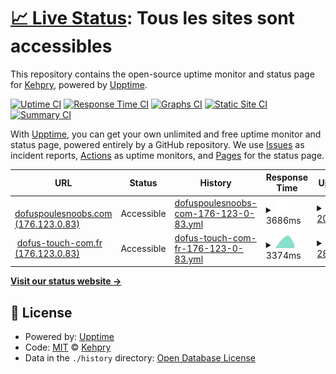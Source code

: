 # [📈 Live Status](https://Kehpry.github.io/phishcheck): <!--live status--> **Tous les sites sont accessibles**

This repository contains the open-source uptime monitor and status page for [Kehpry](https://Kehpry.github.io/phishcheck), powered by [Upptime](https://github.com/upptime/upptime).

[![Uptime CI](https://github.com/Kehpry/phishcheck/workflows/Uptime%20CI/badge.svg)](https://github.com/Kehpry/phishcheck/actions?query=workflow%3A%22Uptime+CI%22)
[![Response Time CI](https://github.com/Kehpry/phishcheck/workflows/Response%20Time%20CI/badge.svg)](https://github.com/Kehpry/phishcheck/actions?query=workflow%3A%22Response+Time+CI%22)
[![Graphs CI](https://github.com/Kehpry/phishcheck/workflows/Graphs%20CI/badge.svg)](https://github.com/Kehpry/phishcheck/actions?query=workflow%3A%22Graphs+CI%22)
[![Static Site CI](https://github.com/Kehpry/phishcheck/workflows/Static%20Site%20CI/badge.svg)](https://github.com/Kehpry/phishcheck/actions?query=workflow%3A%22Static+Site+CI%22)
[![Summary CI](https://github.com/Kehpry/phishcheck/workflows/Summary%20CI/badge.svg)](https://github.com/Kehpry/phishcheck/actions?query=workflow%3A%22Summary+CI%22)

With [Upptime](https://upptime.js.org), you can get your own unlimited and free uptime monitor and status page, powered entirely by a GitHub repository. We use [Issues](https://github.com/Kehpry/phishcheck/issues) as incident reports, [Actions](https://github.com/Kehpry/phishcheck/actions) as uptime monitors, and [Pages](https://Kehpry.github.io/phishcheck) for the status page.

<!--start: status pages-->
<!-- This summary is generated by Upptime (https://github.com/upptime/upptime) -->
<!-- Do not edit this manually, your changes will be overwritten -->
<!-- prettier-ignore -->
| URL | Status | History | Response Time | Uptime |
| --- | ------ | ------- | ------------- | ------ |
| <img alt="" src="https://favicons.githubusercontent.com/dofuspoulesnoobs.com" height="13"> [dofuspoulesnoobs.com (176.123.0.83)](https://dofuspoulesnoobs.com/quetes/hell-minale/) | Accessible | [dofuspoulesnoobs-com-176-123-0-83.yml](https://github.com/Kehpry/phishcheck/commits/HEAD/history/dofuspoulesnoobs-com-176-123-0-83.yml) | <details><summary><img alt="Response time graph" src="./graphs/dofuspoulesnoobs-com-176-123-0-83/response-time-week.png" height="20"> 3686ms</summary><br><a href="https://phishcheck.dofhelp.fr/history/dofuspoulesnoobs-com-176-123-0-83"><img alt="Response time 3686" src="https://img.shields.io/endpoint?url=https%3A%2F%2Fraw.githubusercontent.com%2FKehpry%2Fphishcheck%2FHEAD%2Fapi%2Fdofuspoulesnoobs-com-176-123-0-83%2Fresponse-time.json"></a><br><a href="https://phishcheck.dofhelp.fr/history/dofuspoulesnoobs-com-176-123-0-83"><img alt="24-hour response time 3686" src="https://img.shields.io/endpoint?url=https%3A%2F%2Fraw.githubusercontent.com%2FKehpry%2Fphishcheck%2FHEAD%2Fapi%2Fdofuspoulesnoobs-com-176-123-0-83%2Fresponse-time-day.json"></a><br><a href="https://phishcheck.dofhelp.fr/history/dofuspoulesnoobs-com-176-123-0-83"><img alt="7-day response time 3686" src="https://img.shields.io/endpoint?url=https%3A%2F%2Fraw.githubusercontent.com%2FKehpry%2Fphishcheck%2FHEAD%2Fapi%2Fdofuspoulesnoobs-com-176-123-0-83%2Fresponse-time-week.json"></a><br><a href="https://phishcheck.dofhelp.fr/history/dofuspoulesnoobs-com-176-123-0-83"><img alt="30-day response time 3686" src="https://img.shields.io/endpoint?url=https%3A%2F%2Fraw.githubusercontent.com%2FKehpry%2Fphishcheck%2FHEAD%2Fapi%2Fdofuspoulesnoobs-com-176-123-0-83%2Fresponse-time-month.json"></a><br><a href="https://phishcheck.dofhelp.fr/history/dofuspoulesnoobs-com-176-123-0-83"><img alt="1-year response time 3686" src="https://img.shields.io/endpoint?url=https%3A%2F%2Fraw.githubusercontent.com%2FKehpry%2Fphishcheck%2FHEAD%2Fapi%2Fdofuspoulesnoobs-com-176-123-0-83%2Fresponse-time-year.json"></a></details> | <details><summary><a href="https://phishcheck.dofhelp.fr/history/dofuspoulesnoobs-com-176-123-0-83">20.99%</a></summary><a href="https://phishcheck.dofhelp.fr/history/dofuspoulesnoobs-com-176-123-0-83"><img alt="All-time uptime 20.99%" src="https://img.shields.io/endpoint?url=https%3A%2F%2Fraw.githubusercontent.com%2FKehpry%2Fphishcheck%2FHEAD%2Fapi%2Fdofuspoulesnoobs-com-176-123-0-83%2Fuptime.json"></a><br><a href="https://phishcheck.dofhelp.fr/history/dofuspoulesnoobs-com-176-123-0-83"><img alt="24-hour uptime 20.99%" src="https://img.shields.io/endpoint?url=https%3A%2F%2Fraw.githubusercontent.com%2FKehpry%2Fphishcheck%2FHEAD%2Fapi%2Fdofuspoulesnoobs-com-176-123-0-83%2Fuptime-day.json"></a><br><a href="https://phishcheck.dofhelp.fr/history/dofuspoulesnoobs-com-176-123-0-83"><img alt="7-day uptime 20.99%" src="https://img.shields.io/endpoint?url=https%3A%2F%2Fraw.githubusercontent.com%2FKehpry%2Fphishcheck%2FHEAD%2Fapi%2Fdofuspoulesnoobs-com-176-123-0-83%2Fuptime-week.json"></a><br><a href="https://phishcheck.dofhelp.fr/history/dofuspoulesnoobs-com-176-123-0-83"><img alt="30-day uptime 20.99%" src="https://img.shields.io/endpoint?url=https%3A%2F%2Fraw.githubusercontent.com%2FKehpry%2Fphishcheck%2FHEAD%2Fapi%2Fdofuspoulesnoobs-com-176-123-0-83%2Fuptime-month.json"></a><br><a href="https://phishcheck.dofhelp.fr/history/dofuspoulesnoobs-com-176-123-0-83"><img alt="1-year uptime 20.99%" src="https://img.shields.io/endpoint?url=https%3A%2F%2Fraw.githubusercontent.com%2FKehpry%2Fphishcheck%2FHEAD%2Fapi%2Fdofuspoulesnoobs-com-176-123-0-83%2Fuptime-year.json"></a></details>
| <img alt="" src="https://favicons.githubusercontent.com/dofus-touch-com.fr" height="13"> [dofus-touch-com.fr (176.123.0.83)](https://dofus-touch-com.fr/fr/mmorpg/actualites/news/faille-aerdalia/) | Accessible | [dofus-touch-com-fr-176-123-0-83.yml](https://github.com/Kehpry/phishcheck/commits/HEAD/history/dofus-touch-com-fr-176-123-0-83.yml) | <details><summary><img alt="Response time graph" src="./graphs/dofus-touch-com-fr-176-123-0-83/response-time-week.png" height="20"> 3374ms</summary><br><a href="https://phishcheck.dofhelp.fr/history/dofus-touch-com-fr-176-123-0-83"><img alt="Response time 3374" src="https://img.shields.io/endpoint?url=https%3A%2F%2Fraw.githubusercontent.com%2FKehpry%2Fphishcheck%2FHEAD%2Fapi%2Fdofus-touch-com-fr-176-123-0-83%2Fresponse-time.json"></a><br><a href="https://phishcheck.dofhelp.fr/history/dofus-touch-com-fr-176-123-0-83"><img alt="24-hour response time 3374" src="https://img.shields.io/endpoint?url=https%3A%2F%2Fraw.githubusercontent.com%2FKehpry%2Fphishcheck%2FHEAD%2Fapi%2Fdofus-touch-com-fr-176-123-0-83%2Fresponse-time-day.json"></a><br><a href="https://phishcheck.dofhelp.fr/history/dofus-touch-com-fr-176-123-0-83"><img alt="7-day response time 3374" src="https://img.shields.io/endpoint?url=https%3A%2F%2Fraw.githubusercontent.com%2FKehpry%2Fphishcheck%2FHEAD%2Fapi%2Fdofus-touch-com-fr-176-123-0-83%2Fresponse-time-week.json"></a><br><a href="https://phishcheck.dofhelp.fr/history/dofus-touch-com-fr-176-123-0-83"><img alt="30-day response time 3374" src="https://img.shields.io/endpoint?url=https%3A%2F%2Fraw.githubusercontent.com%2FKehpry%2Fphishcheck%2FHEAD%2Fapi%2Fdofus-touch-com-fr-176-123-0-83%2Fresponse-time-month.json"></a><br><a href="https://phishcheck.dofhelp.fr/history/dofus-touch-com-fr-176-123-0-83"><img alt="1-year response time 3374" src="https://img.shields.io/endpoint?url=https%3A%2F%2Fraw.githubusercontent.com%2FKehpry%2Fphishcheck%2FHEAD%2Fapi%2Fdofus-touch-com-fr-176-123-0-83%2Fresponse-time-year.json"></a></details> | <details><summary><a href="https://phishcheck.dofhelp.fr/history/dofus-touch-com-fr-176-123-0-83">28.41%</a></summary><a href="https://phishcheck.dofhelp.fr/history/dofus-touch-com-fr-176-123-0-83"><img alt="All-time uptime 28.41%" src="https://img.shields.io/endpoint?url=https%3A%2F%2Fraw.githubusercontent.com%2FKehpry%2Fphishcheck%2FHEAD%2Fapi%2Fdofus-touch-com-fr-176-123-0-83%2Fuptime.json"></a><br><a href="https://phishcheck.dofhelp.fr/history/dofus-touch-com-fr-176-123-0-83"><img alt="24-hour uptime 28.41%" src="https://img.shields.io/endpoint?url=https%3A%2F%2Fraw.githubusercontent.com%2FKehpry%2Fphishcheck%2FHEAD%2Fapi%2Fdofus-touch-com-fr-176-123-0-83%2Fuptime-day.json"></a><br><a href="https://phishcheck.dofhelp.fr/history/dofus-touch-com-fr-176-123-0-83"><img alt="7-day uptime 28.41%" src="https://img.shields.io/endpoint?url=https%3A%2F%2Fraw.githubusercontent.com%2FKehpry%2Fphishcheck%2FHEAD%2Fapi%2Fdofus-touch-com-fr-176-123-0-83%2Fuptime-week.json"></a><br><a href="https://phishcheck.dofhelp.fr/history/dofus-touch-com-fr-176-123-0-83"><img alt="30-day uptime 28.41%" src="https://img.shields.io/endpoint?url=https%3A%2F%2Fraw.githubusercontent.com%2FKehpry%2Fphishcheck%2FHEAD%2Fapi%2Fdofus-touch-com-fr-176-123-0-83%2Fuptime-month.json"></a><br><a href="https://phishcheck.dofhelp.fr/history/dofus-touch-com-fr-176-123-0-83"><img alt="1-year uptime 28.41%" src="https://img.shields.io/endpoint?url=https%3A%2F%2Fraw.githubusercontent.com%2FKehpry%2Fphishcheck%2FHEAD%2Fapi%2Fdofus-touch-com-fr-176-123-0-83%2Fuptime-year.json"></a></details>

<!--end: status pages-->

[**Visit our status website →**](https://Kehpry.github.io/phishcheck)

## 📄 License

- Powered by: [Upptime](https://github.com/upptime/upptime)
- Code: [MIT](./LICENSE) © [Kehpry](https://Kehpry.github.io/phishcheck)
- Data in the `./history` directory: [Open Database License](https://opendatacommons.org/licenses/odbl/1-0/)

